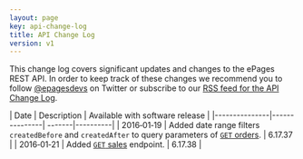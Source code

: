 ```yaml
---
layout: page
key: api-change-log
title: API Change Log
version: v1
---
```


This change log covers significant updates and changes to the ePages REST API.
In order to keep track of these changes we recommend you to follow [@epagesdevs](https://twitter.com/epagesdevs) on Twitter or subscribe to our [RSS feed for the API Change Log](https://developer.epages.com/apps/feed.xml).

| Date      | Description      | Available with software release  |
|---------------|---------------| -------|----------|
| 2016&#8209;01&#8209;19    | Added date range filters `createdBefore` and `createdAfter` to query parameters of [`GET` orders](page:apps-api-get-shops-shopid-orders-information#query-parameters).  | 6.17.37 |
| 2016&#8209;01&#8209;21 | Added [`GET` sales](page:apps-api-get-shops-shopid-sales-information) endpoint. | 6.17.38 |
